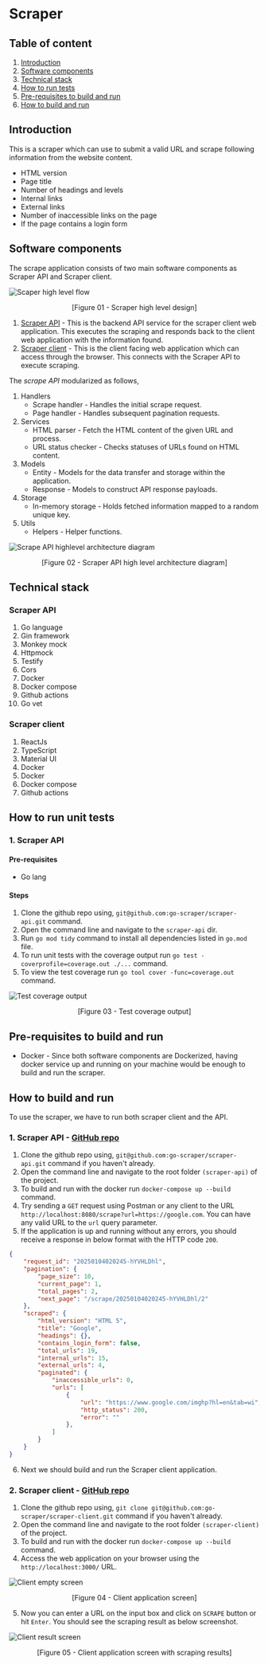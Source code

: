 # Scraper

## Table of content

1. [Introduction](#introduction)
2. [Software components](#software-components)
3. [Technical stack](#technical-stack)
4. [How to run tests](#how-to-run-tests)
5. [Pre-requisites to build and run](#pre-requisites-to-build-and-run)
3. [How to build and run](#how-to-build-and-run)

## Introduction

This is a scraper which can use to submit a valid URL and scrape following information from the website content.

* HTML version
* Page title
* Number of headings and levels
* Internal links
* External links
* Number of inaccessible links on the page
* If the page contains a login form

## Software components

The scrape application consists of two main software components as Scraper API and Scraper client. 

![Scaper high level flow](../resources/high_level_app_flow.jpg)
<p align=center>[Figure 01 - Scraper high level design]</p>

1. [Scraper API](https://github.com/go-scraper/scraper-api) - This is the backend API service for the scraper client web application. This executes the scraping and responds back to the client web application with the information found.
2. [Scraper client](https://github.com/go-scraper/scraper-client) - This is the client facing web application which can access through the browser. This connects with the Scraper API to execute scraping.


The *scrape API* modularized as follows,

1. Handlers
    * Scrape handler - Handles the initial scrape request.
    * Page handler - Handles subsequent pagination requests.
2. Services
    * HTML parser - Fetch the HTML content of the given URL and process.
    * URL status checker - Checks statuses of URLs found on HTML content.
3. Models
    * Entity - Models for the data transfer and storage within the application.
    * Response - Models to construct API response payloads.
4. Storage
    * In-memory storage - Holds fetched information mapped to a random unique key.
5. Utils
    * Helpers - Helper functions.

![Scrape API highlevel architecture diagram](../resources/api_highlevel_arch_diagram.jpg)
<p align=center>[Figure 02 - Scraper API high level architecture diagram]</p>

## Technical stack

### Scraper API

1. Go language
2. Gin framework
3. Monkey mock
4. Httpmock
5. Testify
6. Cors
7. Docker
8. Docker compose
9. Github actions
10. Go vet

### Scraper client

1. ReactJs
2. TypeScript
3. Material UI
4. Docker
5. Docker
6. Docker compose
7. Github actions

## How to run unit tests

### 1. Scraper API

#### Pre-requisites

* Go lang

#### Steps

1. Clone the github repo using, `git@github.com:go-scraper/scraper-api.git` command.
2. Open the command line and navigate to the `scraper-api` dir.
3. Run `go mod tidy` command to install all dependencies listed in `go.mod` file.
4. To run unit tests with the coverage output run `go test -coverprofile=coverage.out ./...` command.
5. To view the test coverage run `go tool cover -func=coverage.out` command.

![Test coverage output](../resources/test_coverage_output.png)
<p align=center>[Figure 03 - Test coverage output]</p>

## Pre-requisites to build and run

* Docker - Since both software components are Dockerized, having docker service up and running on your machine would be enough to build and run the scraper.

## How to build and run

To use the scraper, we have to run both scraper client and the API.

### 1. Scraper API - [GitHub repo](https://github.com/go-scraper/scraper-api)

1. Clone the github repo using, `git@github.com:go-scraper/scraper-api.git` command if you haven't already.
2. Open the command line and navigate to the root folder `(scraper-api)` of the project.
3. To build and run with the docker run `docker-compose up --build` command.
4. Try sending a `GET` request using Postman or any client to the URL `http://localhost:8080/scrape?url=https://google.com`. You can have any valid URL to the `url` query parameter.
5. If the application is up and running without any errors, you should receive a response in below format with the HTTP code `200`.

```json
{
    "request_id": "20250104020245-hYVHLDhl",
    "pagination": {
        "page_size": 10,
        "current_page": 1,
        "total_pages": 2,
        "next_page": "/scrape/20250104020245-hYVHLDhl/2"
    },
    "scraped": {
        "html_version": "HTML 5",
        "title": "Google",
        "headings": {},
        "contains_login_form": false,
        "total_urls": 19,
        "internal_urls": 15,
        "external_urls": 4,
        "paginated": {
            "inaccessible_urls": 0,
            "urls": [
                {
                    "url": "https://www.google.com/imghp?hl=en&tab=wi",
                    "http_status": 200,
                    "error": ""
                },
            ]
        }
    }
}
```

6. Next we should build and run the Scraper client application.

### 2. Scraper client - [GitHub repo](https://github.com/go-scraper/scraper-client)

1. Clone the github repo using, `git clone git@github.com:go-scraper/scraper-client.git` command if you haven't already.
2. Open the command line and navigate to the root folder `(scraper-client)` of the project.
3. To build and run with the docker run `docker-compose up --build` command.
4. Access the web application on your browser using the `http://localhost:3000/` URL.

![Client empty screen](../resources/client_empty_screen.png)
<p align=center>[Figure 04 - Client application screen]</p>

5. Now you can enter a URL on the input box and click on `SCRAPE` button or hit `Enter`. You should see the scraping result as below screenshot.

![Client result screen](../resources/client_result_screen.png)
<p align=center>[Figure 05 - Client application screen with scraping results]</p>